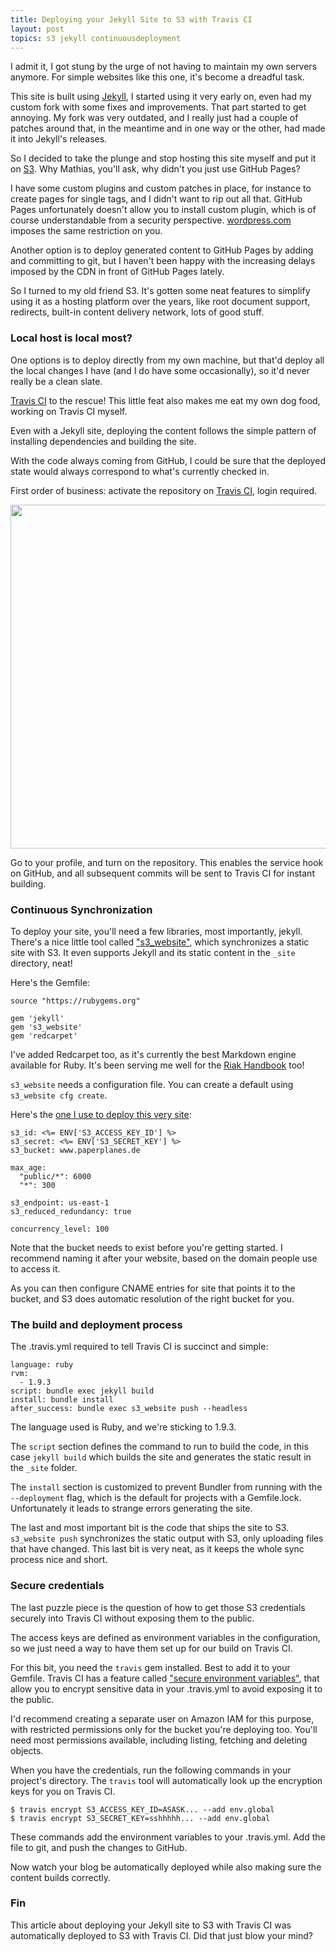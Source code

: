 ```yaml
---
title: Deploying your Jekyll Site to S3 with Travis CI
layout: post
topics: s3 jekyll continuousdeployment
---
```

I admit it, I got stung by the urge of not having to maintain my own servers
anymore. For simple websites like this one, it's become a dreadful task.

This site is built using [Jekyll](http://jekyllrb.com), I started using it very
early on, even had my custom fork with some fixes and improvements. That part
started to get annoying.  My fork was very outdated, and I really just had a
couple of patches around that, in the meantime and in one way or the other, had
made it into Jekyll's releases.

So I decided to take the plunge and stop hosting this site myself and put it on
[S3](https://aws.amazon.com/s3). Why Mathias, you'll ask, why didn't you just
use GitHub Pages?

I have some custom plugins and custom patches in place, for instance to create
pages for single tags, and I didn't want to rip out all that. GitHub Pages
unfortunately doesn't allow you to install custom plugin, which is of course
understandable from a security perspective.
[wordpress.com](http://wordpress.com) imposes the same restriction on you.

Another option is to deploy generated content to GitHub Pages by adding and
committing to git, but I haven't been happy with the increasing delays imposed
by the CDN in front of GitHub Pages lately.

So I turned to my old friend S3. It's gotten some neat features to simplify
using it as a hosting platform over the years, like root document support,
redirects, built-in content delivery network, lots of good stuff.

### Local host is local most?

One options is to deploy directly from my own machine, but that'd deploy all
the local changes I have (and I do have some occasionally), so it'd never really
be a clean slate.

[Travis CI](http://travis-ci.org) to the rescue! This little feat also makes me
eat my own dog food, working on Travis CI myself.

Even with a Jekyll site, deploying the content follows the simple pattern of
installing dependencies and building the site.

With the code always coming from GitHub, I could be sure that the deployed state
would always correspond to what's currently checked in.

First order of business: activate the repository on [Travis
CI](http://travis-ci.org), login required.

<img src="http://s3itch.paperplanes.de/traviscihook_20130813_105140.jpg" width="550"/>

Go to your profile, and turn on the repository. This enables the service hook on
GitHub, and all subsequent commits will be sent to Travis CI for instant
building.

### Continuous Synchronization

To deploy your site, you'll need a few libraries, most importantly, jekyll.
There's a nice little tool called
["s3_website"](https://github.com/laurilehmijoki/s3_website), which synchronizes
a static site with S3. It even supports Jekyll and its static content in the
`_site` directory, neat!

Here's the Gemfile:

    source "https://rubygems.org"

    gem 'jekyll'
    gem 's3_website'
    gem 'redcarpet'

I've added Redcarpet too, as it's currently the best Markdown engine available
for Ruby. It's been serving me well for the [Riak Handbook](http://riakhandbook.com) too!

`s3_website` needs a configuration file. You can create a default using
`s3_website cfg create`.

Here's the [one I use to deploy this very
site](https://github.com/roidrage/paperplanes/blob/master/s3_website.yml):

    s3_id: <%= ENV['S3_ACCESS_KEY_ID'] %>
    s3_secret: <%= ENV['S3_SECRET_KEY'] %>
    s3_bucket: www.paperplanes.de

    max_age:
      "public/*": 6000
      "*": 300

    s3_endpoint: us-east-1
    s3_reduced_redundancy: true

    concurrency_level: 100

Note that the bucket needs to exist before you're getting started. I recommend
naming it after your website, based on the domain people use to access it.

As you can then configure CNAME entries for site that points it to the bucket,
and S3 does automatic resolution of the right bucket for you.

### The build and deployment process

The .travis.yml required to tell Travis CI is succinct and simple:

    language: ruby
    rvm:
      - 1.9.3
    script: bundle exec jekyll build
    install: bundle install
    after_success: bundle exec s3_website push --headless

The language used is Ruby, and we're sticking to 1.9.3.

The `script` section defines the command to run to build the code, in this case
`jekyll build` which builds the site and generates the static result in the
`_site` folder.

The `install` section is customized to prevent Bundler from running with the
`--deployment` flag, which is the default for projects with a Gemfile.lock.
Unfortunately it leads to strange errors generating the site.

The last and most important bit is the code that ships the site to S3.
`s3_website push` synchronizes the static output with S3, only uploading files
that have changed. This last bit is very neat, as it keeps the whole sync
process nice and short.

### Secure credentials

The last puzzle piece is the question of how to get those S3 credentials
securely into Travis CI without exposing them to the public.

The access keys are defined as environment variables in the configuration, so we
just need a way to have them set up for our build on Travis CI.

For this bit, you need the `travis` gem installed. Best to add it to your
Gemfile. Travis CI has a feature called ["secure environment
variables"](http://about.travis-ci.org/docs/user/build-configuration/#Secure-environment-variables),
that allow you to encrypt sensitive data in your .travis.yml to avoid exposing
it to the public.

I'd recommend creating a separate user on Amazon IAM for this purpose, with
restricted permissions only for the bucket you're deploying too. You'll need
most permissions available, including listing, fetching and deleting objects.

When you have the credentials, run the following commands in your project's
directory. The `travis` tool will automatically look up the encryption keys for
you on Travis CI.

    $ travis encrypt S3_ACCESS_KEY_ID=ASASK... --add env.global
    $ travis encrypt S3_SECRET_KEY=sshhhhh... --add env.global

These commands add the environment variables to your .travis.yml. Add the file
to git, and push the changes to GitHub.

Now watch your blog be automatically deployed while also making sure the content
builds correctly.

### Fin

This article about deploying your Jekyll site to S3 with Travis CI was
automatically deployed to S3 with Travis CI. Did that just blow your mind?
